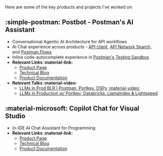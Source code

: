 Here are some of the key products and projects I've worked on:

## :simple-postman: Postbot - Postman's AI Assistant
- Conversational Agentic AI Architecture for API workflows
- AI Chat experience across products - [API client](https://www.postman.com/product/api-client/), [API Network Search](https://www.postman.com/explore), and [Postman Flows](https://www.postman.com/product/flows/)
- Inline code-autocomplete experience in [Postman's Testing Sandbox](https://learning.postman.com/docs/tests-and-scripts/write-scripts/postman-sandbox-api-reference/)
- **Relevant Links :material-link:**
    - [Product Page](https://www.postman.com/product/postbot/)
    - [Technical Blog](https://blog.postman.com/postbot-a-look-inside-ai-assistant/)
    - [Product Documentation](https://learning.postman.com/docs/getting-started/basics/about-postbot/)
- **Relevant Talks :material-video:**
    - [LLMs in Prod BLR | Postman, Portkey, DSPy](https://lu.ma/84ozf8xx) [:material-video:](https://www.youtube.com/watch?v=5qQ5Z-663-o)
    - [LLMs in Production w/ Portkey, Databricks, LlamaIndex & Lightspeed ](https://lu.ma/llms-in-production)

## :material-microsoft: Copilot Chat for Visual Studio
- In-IDE AI Chat Assistant for Programming
- **Relevant Links :material-link:**
    - [Product Page](https://marketplace.visualstudio.com/items?itemName=VisualStudioExptTeam.VSGitHubCopilot)
    - [Technical Blog](https://devblogs.microsoft.com/visualstudio/category/copilot/)
    - [Product Documentation](https://learn.microsoft.com/en-us/visualstudio/ide/visual-studio-github-copilot-chat?view=vs-2022)
